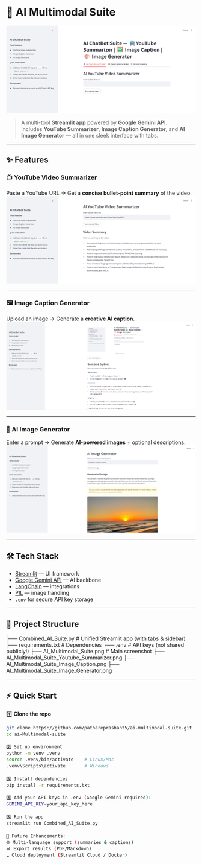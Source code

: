 # 🤖 AI Multimodal Suite  

![Main App Screenshot](AI_Multimodal_Suite.png)

> A multi-tool **Streamlit app** powered by **Google Gemini API**.  
> Includes **YouTube Summarizer**, **Image Caption Generator**, and **AI Image Generator** — all in one sleek interface with tabs.  

---

## ✨ Features

### 📺 YouTube Video Summarizer
Paste a YouTube URL → Get a **concise bullet-point summary** of the video.  
![YouTube Summarizer](AI_Multimodal_Suite_Youtube_Summarizer.png)

---

### 🖼️ Image Caption Generator
Upload an image → Generate a **creative AI caption**.  
![Image Caption Generator](AI_Multimodal_Suite_Image_Caption.png)

---

### 🎨 AI Image Generator
Enter a prompt → Generate **AI-powered images** + optional descriptions.  
![Image Generator](AI_Multimodal_Suite_Image_Generator.png)

---

## 🛠️ Tech Stack
- [Streamlit](https://streamlit.io/) — UI framework  
- [Google Gemini API](https://ai.google.dev/) — AI backbone  
- [LangChain](https://www.langchain.com/) — integrations  
- [PIL](https://pillow.readthedocs.io/) — image handling  
- `.env` for secure API key storage  

---

## 📂 Project Structure
├── Combined_AI_Suite.py # Unified Streamlit app (with tabs & sidebar)
├── requirements.txt # Dependencies
├── .env # API keys (not shared publicly!)
├── AI_Multimodal_Suite.png # Main screenshot
├── AI_Multimodal_Suite_Youtube_Summarizer.png
├── AI_Multimodal_Suite_Image_Caption.png
├── AI_Multimodal_Suite_Image_Generator.png


---

## ⚡ Quick Start

1️⃣ **Clone the repo**
```bash
git clone https://github.com/pathareprashant5/ai-multimodal-suite.git
cd ai-Multimodal-suite

2️⃣ Set up environment
python -m venv .venv
source .venv/bin/activate    # Linux/Mac
.venv\Scripts\activate       # Windows

3️⃣ Install dependencies
pip install -r requirements.txt

4️⃣ Add your API keys in .env (Google Gemini required):
GEMINI_API_KEY=your_api_key_here

5️⃣ Run the app
streamlit run Combined_AI_Suite.py

🚀 Future Enhancements:
🌐 Multi-language support (summaries & captions)
📊 Export results (PDF/Markdown)
☁️ Cloud deployment (Streamlit Cloud / Docker)
